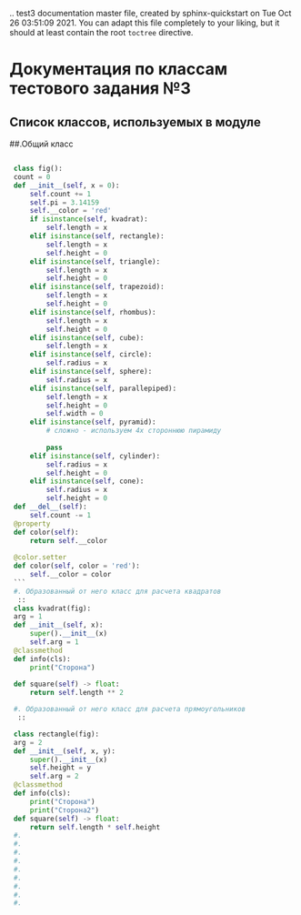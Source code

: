 .. test3 documentation master file, created by
   sphinx-quickstart on Tue Oct 26 03:51:09 2021.
   You can adapt this file completely to your liking, but it should at least
   contain the root `toctree` directive.

Документация по классам тестового задания №3
============================================

Список классов, используемых в модуле
-------------------------------------

##.Общий класс
   ```python 

    class fig():
    count = 0
    def __init__(self, x = 0):
        self.count += 1
        self.pi = 3.14159
        self.__color = 'red'
        if isinstance(self, kvadrat):
            self.length = x
        elif isinstance(self, rectangle):
            self.length = x
            self.height = 0
        elif isinstance(self, triangle):
            self.length = x
            self.height = 0
        elif isinstance(self, trapezoid):
            self.length = x
            self.height = 0
        elif isinstance(self, rhombus):
            self.length = x
            self.height = 0
        elif isinstance(self, cube):
            self.length = x
        elif isinstance(self, circle):
            self.radius = x
        elif isinstance(self, sphere):
            self.radius = x
        elif isinstance(self, parallepiped):
            self.length = x
            self.height = 0
            self.width = 0
        elif isinstance(self, pyramid):
            # сложно - используем 4х стороннюю пирамиду
            
            pass
        elif isinstance(self, cylinder):
            self.radius = x
            self.height = 0
        elif isinstance(self, cone):
            self.radius = x
            self.height = 0
    def __del__(self):
        self.count -= 1
    @property
    def color(self):
        return self.__color
    
    @color.setter
    def color(self, color = 'red'):
        self.__color = color
    ```
    #. Образованный от него класс для расчета квадратов
     :: 
    class kvadrat(fig):
    arg = 1
    def __init__(self, x):
        super().__init__(x)
        self.arg = 1
    @classmethod
    def info(cls):
        print("Сторона")
        
    def square(self) -> float:
        return self.length ** 2

    #. Образованный от него класс для расчета прямоугольников
     :: 

    class rectangle(fig):
    arg = 2
    def __init__(self, x, y):
        super().__init__(x)
        self.height = y
        self.arg = 2
    @classmethod
    def info(cls):
        print("Сторона")
        print("Сторона2")
    def square(self) -> float:
        return self.length * self.height
    #.
    #.
    #.
    #.
    #.
    #.
    #.
    #.
    #.


